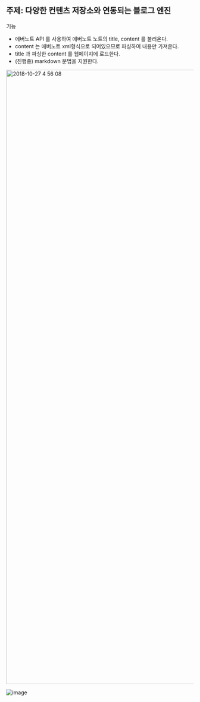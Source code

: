 ## 주제: 다양한 컨텐츠 저장소와 연동되는 블로그 엔진

기능
- 에버노트  API 를 사용하여 에버노트 노트의 title, content 를 불러온다.
- content 는 에버노트 xml형식으로 되어있으므로 파싱하여 내용만 가져온다.
- title 과 파싱한 content 를 웹페이지에 로드한다.
- (진행중) markdown 문법을 지원한다.

<img width="1652" alt="2018-10-27 4 56 08" src="https://user-images.githubusercontent.com/19392136/47601337-c0dbef00-da09-11e8-9199-62ad0e22daf8.png">

![image](https://user-images.githubusercontent.com/19392136/47654564-6a6bdd80-dbce-11e8-9870-f0b74c297137.png)
